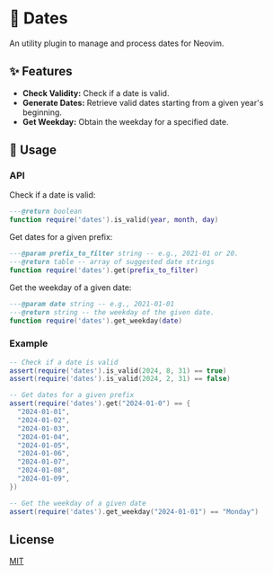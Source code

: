 # 📅 Dates

An utility plugin to manage and process dates for Neovim.

## ✨ Features

- **Check Validity:** Check if a date is valid.
- **Generate Dates:** Retrieve valid dates starting from a given year's beginning.
- **Get Weekday:** Obtain the weekday for a specified date.

## 🚀 Usage

### API

Check if a date is valid:
```lua
---@return boolean
function require('dates').is_valid(year, month, day)
```

Get dates for a given prefix:
```lua
---@param prefix_to_filter string -- e.g., 2021-01 or 20.
---@return table -- array of suggested date strings
function require('dates').get(prefix_to_filter)
```

Get the weekday of a given date:
```lua
---@param date string -- e.g., 2021-01-01
---@return string -- the weekday of the given date.
function require('dates').get_weekday(date)
```

### Example

```lua
-- Check if a date is valid
assert(require('dates').is_valid(2024, 8, 31) == true)
assert(require('dates').is_valid(2024, 2, 31) == false)

-- Get dates for a given prefix
assert(require('dates').get("2024-01-0") == {
  "2024-01-01",
  "2024-01-02",
  "2024-01-03",
  "2024-01-04",
  "2024-01-05",
  "2024-01-06",
  "2024-01-07",
  "2024-01-08",
  "2024-01-09",
})

-- Get the weekday of a given date
assert(require('dates').get_weekday("2024-01-01") == "Monday")
```

## License

[MIT](https://choosealicense.com/licenses/mit/)
